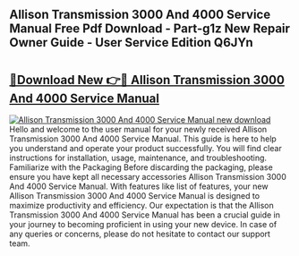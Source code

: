 ## Allison Transmission 3000 And 4000 Service Manual Free Pdf Download - Part-g1z New Repair Owner Guide - User Service Edition Q6JYn

# <h2><a href="http://bc31978.oget.top/?id=Allison+Transmission+3000+And+4000+Service+Manual">🔗Download New 👉🔴 Allison Transmission 3000 And 4000 Service Manual</a></h2>

[![Allison Transmission 3000 And 4000 Service Manual new download](https://i.imgur.com/5g1atiW.png)](http://bc31978.oget.top/?id=Allison+Transmission+3000+And+4000+Service+Manual)
Hello and welcome to the user manual for your newly received Allison Transmission 3000 And 4000 Service Manual. This guide is here to help you understand and operate your product successfully. You will find clear instructions for installation, usage, maintenance, and troubleshooting. Familiarize with the Packaging Before discarding the packaging, please ensure you have kept all necessary accessories Allison Transmission 3000 And 4000 Service Manual. With features like list of features, your new Allison Transmission 3000 And 4000 Service Manual is designed to maximize productivity and efficiency. Our expectation is that the Allison Transmission 3000 And 4000 Service Manual has been a crucial guide in your journey to becoming proficient in using your new device. In case of any queries or concerns, please do not hesitate to contact our support team.
